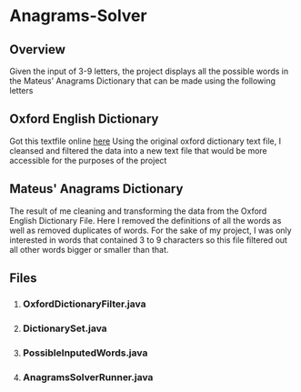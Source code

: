 # Anagrams-Solver

<h2>Overview</h2>
Given the input of 3-9 letters, the project displays all the possible words in the Mateus' Anagrams Dictionary that can be made using the following letters

<h2>Oxford English Dictionary</h2>

Got this textfile online <a href ="https://github.com/sujithps/Dictionary/blob/master/Oxford%20English%20Dictionary.txt">here</a>
Using the original oxford dictionary text file, I cleansed and filtered the data into a new text file that would be more accessible for the purposes of the project

<h2>Mateus' Anagrams Dictionary</h2>
The result of me cleaning and transforming the data from the Oxford English Dictionary File. Here I removed the definitions of all the words as well as removed duplicates of words. For the sake of my project, I was only interested in words that contained 3 to 9 characters so this file filtered out all other words bigger or smaller than that.

<h2>Files </h2>
<ol>
  <li><h3>OxfordDictionaryFilter.java</h3></li>
  <li><h3>DictionarySet.java</h3></li>
  <li><h3>PossibleInputedWords.java</h3></li>
  <li><h3>AnagramsSolverRunner.java</h3></li>



  
</ol>
